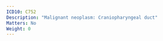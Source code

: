 ```yaml
---
ICD10: C752
Description: "Malignant neoplasm: Craniopharyngeal duct"
Matters: No
Weight: 0
---
```


